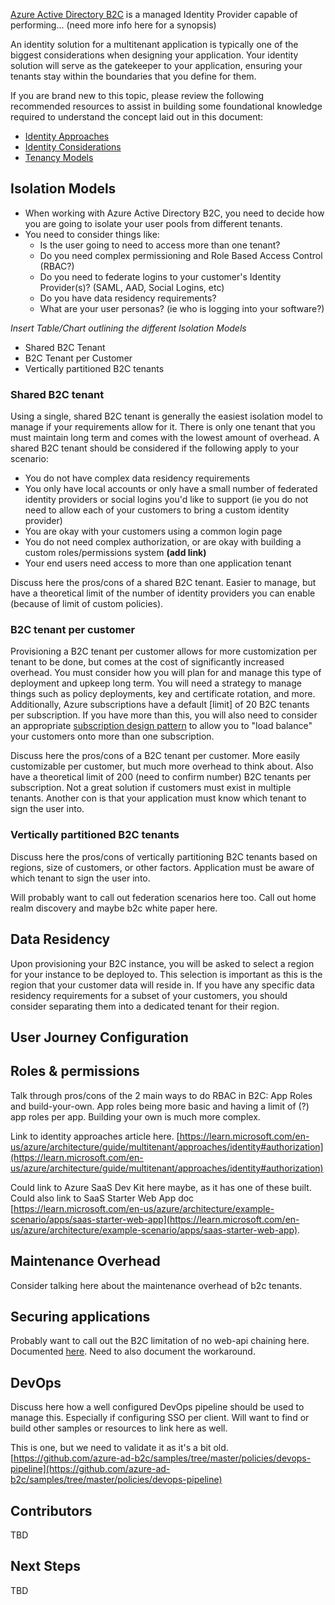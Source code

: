 
[Azure Active Directory B2C]() is a managed Identity Provider capable of performing... (need more info here for a synopsis)

An identity solution for a multitenant application is typically one of the biggest considerations when designing your application. Your identity solution will serve as the gatekeeper to your application, ensuring your tenants stay within the boundaries that you define for them.

If you are brand new to this topic, please review the following recommended resources to assist in building some foundational knowledge required to understand the concept laid out in this document: 

  - [Identity Approaches](../approaches/identity#authorization)
  - [Identity Considerations](../considerations/identity)
  - [Tenancy Models]()

## Isolation Models

- When working with Azure Active Directory B2C, you need to decide how you are going to isolate your user pools from different tenants.
- You need to consider things like:
  - Is the user going to need to access more than one tenant?
  - Do you need complex permissioning and Role Based Access Control (RBAC?)
  - Do you need to federate logins to your customer's Identity Provider(s)? (SAML, AAD, Social Logins, etc)
  - Do you have data residency requirements?
  - What are your user personas? (ie who is logging into your software?)

*Insert Table/Chart outlining the different Isolation Models*

- Shared B2C Tenant
- B2C Tenant per Customer
- Vertically partitioned B2C tenants

### Shared B2C tenant

Using a single, shared B2C tenant is generally the easiest isolation model to manage if your requirements allow for it. There is only one tenant that you must maintain long term and comes with the lowest amount of overhead. A shared B2C tenant should be considered if the following apply to your scenario:

- You do not have complex data residency requirements
- You only have local accounts or only have a small number of federated identity providers or social logins you'd like to support (ie you do not need to allow each of your customers to bring a custom identity provider)
- You are okay with your customers using a common login page
- You do not need complex authorization, or are okay with building a custom roles/permissions system **(add link)**
- Your end users need access to more than one application tenant 

Discuss here the pros/cons of a shared B2C tenant. Easier to manage, but have a theoretical limit of the number of identity providers you can enable (because of limit of custom policies). 

### B2C tenant per customer

Provisioning a B2C tenant per customer allows for more customization per tenant to be done, but comes at the cost of significantly increased overhead. You must consider how you will plan for and manage this type of deployment and upkeep long term. You will need a strategy to manage things such as policy deployments, key and certificate rotation, and more. Additionally, Azure subscriptions have a default [limit] of 20 B2C tenants per subscription. If you have more than this, you will also need to consider an appropriate [subscription design pattern]() to allow you to "load balance" your customers onto more than one subscription. 

Discuss here the pros/cons of a B2C tenant per customer. More easily customizable per customer, but much more overhead to think about. Also have a theoretical limit of 200 (need to confirm number) B2C tenants per subscription. Not a great solution if customers must exist in multiple tenants. Another con is that your application must know which tenant to sign the user into. 

### Vertically partitioned B2C tenants

Discuss here the pros/cons of vertically partitioning B2C tenants based on regions, size of customers, or other factors. Application must be aware of which tenant to sign the user into.  


Will probably want to call out federation scenarios here too. Call out home realm discovery and maybe b2c white paper here.  

## Data Residency

Upon provisioning your B2C instance, you will be asked to select a region for your instance to be deployed to. This selection is important as this is the region that your customer data will reside in. If you have any specific data residency requirements for a subset of your customers, you should consider separating them into a dedicated tenant for their region. 

## User Journey Configuration

## Roles & permissions

Talk through pros/cons of the 2 main ways to do RBAC in B2C: App Roles and build-your-own. App roles being more basic and having a limit of (?) app roles per app. Building your own is much more complex.  

Link to identity approaches article here. [https://learn.microsoft.com/en-us/azure/architecture/guide/multitenant/approaches/identity#authorization](https://learn.microsoft.com/en-us/azure/architecture/guide/multitenant/approaches/identity#authorization)

Could link to Azure SaaS Dev Kit here maybe, as it has one of these built. Could also link to SaaS Starter Web App doc [https://learn.microsoft.com/en-us/azure/architecture/example-scenario/apps/saas-starter-web-app](https://learn.microsoft.com/en-us/azure/architecture/example-scenario/apps/saas-starter-web-app).  

## Maintenance Overhead

Consider talking here about the maintenance overhead of b2c tenants. 

## Securing applications

Probably want to call out the B2C limitation of no web-api chaining here. Documented [here](https://github.com/AzureAD/microsoft-identity-web/wiki/b2c-limitations). Need to also document the workaround.  


## DevOps

Discuss here how a well configured DevOps pipeline should be used to manage this. Especially if configuring SSO per client. Will want to find or build other samples or resources to link here as well. 

This is one, but we need to validate it as it's a bit old. [https://github.com/azure-ad-b2c/samples/tree/master/policies/devops-pipeline](https://github.com/azure-ad-b2c/samples/tree/master/policies/devops-pipeline)

## Contributors

TBD

## Next Steps

TBD